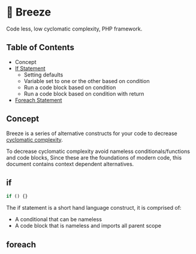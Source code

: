 # 🍃 Breeze
Code less, low cyclomatic complexity, PHP framework.

## Table of Contents
* Concept
* [If Statement](#if)
  * Setting defaults
  * Variable set to one or the other based on condition
  * Run a code block based on condition
  * Run a code block based on condition with return
* [Foreach Statement](#foreach)

## Concept
Breeze is a series of alternative constructs for your code to decrease [cyclomatic complexity](https://en.wikipedia.org/wiki/Cyclomatic_complexity). 

To decrease cyclomatic complexity avoid nameless conditionals/functions and code blocks,
Since these are the foundations of modern code, this document contains context dependent alternatives.

## if
```php
if () {}
```
The if statement is a short hand language construct, it is comprised of:
  * A conditional that can be nameless
  * A code block that is nameless and imports all parent scope

## foreach
